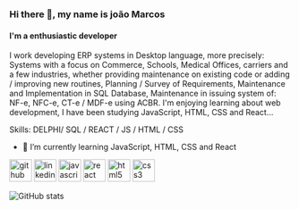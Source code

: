 ### Hi there 👋, my name is joão Marcos
#### I'm a enthusiastic developer 
I work developing ERP systems in Desktop language, more precisely: Systems with a focus on Commerce, Schools, Medical Offices, carriers and a few industries, whether providing maintenance on existing code or adding / improving new routines, Planning / Survey of Requirements, Maintenance and Implementation in SQL Database, Maintenance in issuing system of: NF-e, NFC-e, CT-e / MDF-e using ACBR. I'm enjoying learning about web development, I have been studying JavaScript, HTML, CSS and React...

Skills: DELPHI/ SQL / REACT / JS / HTML / CSS

- 🌱 I’m currently learning JavaScript, HTML, CSS and React 


[<img src='https://cdn.jsdelivr.net/npm/simple-icons@3.0.1/icons/github.svg' alt='github' height='40'>](https://github.com/joaomarcosfurtado)  [<img src='https://cdn.jsdelivr.net/npm/simple-icons@3.0.1/icons/linkedin.svg' alt='linkedin' height='40'>](https://www.linkedin.com/in/joao-marcos-furtado-de-paula//)  [<img src='https://cdn.jsdelivr.net/npm/simple-icons@3.0.1/icons/javascript.svg' alt='javascript' height='40'>](#)  [<img src='https://cdn.jsdelivr.net/npm/simple-icons@3.0.1/icons/react.svg' alt='react' height='40'>](#)  [<img src='https://cdn.jsdelivr.net/npm/simple-icons@3.0.1/icons/html5.svg' alt='html5' height='40'>](#)  [<img src='https://cdn.jsdelivr.net/npm/simple-icons@3.0.1/icons/css3.svg' alt='css3' height='40'>](#)  

![GitHub stats](https://github-readme-stats.vercel.app/api?username=joaomarcosfurtado&show_icons=true)  

